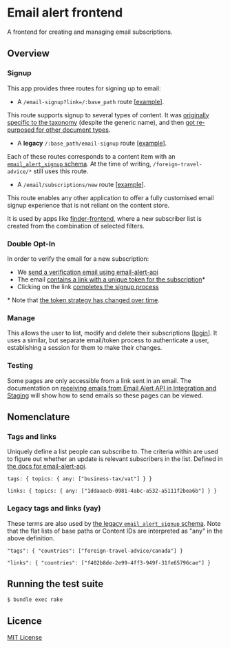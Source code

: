 # Email alert frontend

A frontend for creating and managing email subscriptions.

## Overview

### Signup

This app provides three routes for signing up to email:


- A `/email-signup?link=/:base_path` route [[example](https://www.gov.uk/email-signup/?topic=/money)].

This route supports signup to several types of content. It was [originally specific to the taxonomy](https://github.com/alphagov/email-alert-frontend/pull/33) (despite the generic name), and then [got re-purposed for other document types](https://github.com/alphagov/email-alert-frontend/pull/451).

- A **legacy** `/:base_path/email-signup` route [[example](https://www.gov.uk/foreign-travel-advice/canada/email-signup)].

Each of these routes corresponds to a content item with an [`email_alert_signup` schema](https://github.com/alphagov/govuk-content-schemas/blob/master/formats/email_alert_signup.jsonnet). At the time of writing, `/foreign-travel-advice/*` still uses this route.

- A `/email/subscriptions/new` route [[example](https://www.gov.uk/email/subscriptions/new?topic_id=statistics-with-1-research-and-statistic-5e2982632b)].

This route enables any other application to offer a fully customised email signup experience that is not reliant on the content store.

It is used by apps like [finder-frontend](https://github.com/alphagov/finder-frontend), where a new subscriber list is created from the combination of selected filters.

### Double Opt-In

In order to verify the email for a new subscription:

- We [send a verification email using email-alert-api](https://github.com/alphagov/email-alert-frontend/pull/629)
- The email [contains a link with a unique token for the subscription](https://github.com/alphagov/email-alert-api/pull/1051)\*
- Clicking on the link [completes the signup process](https://github.com/alphagov/email-alert-frontend/pull/615)

\* Note that [the token strategy has changed over time](https://github.com/alphagov/email-alert-api/pull/1083).

### Manage

This allows the user to list, modify and delete their subscriptions [[login](https://www.gov.uk/email/manage/authenticate)]. It uses a similar, but separate email/token process to authenticate a user, establishing a session for them to make their changes.

### Testing 

Some pages are only accessible from a link sent in an email. The documentation on [receiving emails from Email Alert API in Integration and Staging](https://docs.publishing.service.gov.uk/manual/receiving-emails-from-email-alert-api-in-integration-and-staging.html) will show how to send emails so these pages can be viewed.

## Nomenclature

### Tags and links

Uniquely define a list people can subscribe to. The criteria within are used to figure out whether an update is relevant subscribers in the list. Defined in [the docs for email-alert-api](https://docs.publishing.service.gov.uk/apps/email-alert-api/matching-content-to-subscriber-lists.html).

```
tags: { topics: { any: ["business-tax/vat"] } }
```

```
links: { topics: { any: ["1ddaaacb-0981-4abc-a532-a5111f2bea6b"] } }
```

### Legacy tags and links (yay)

These terms are also used by [the legacy `email_alert_signup` schema](https://github.com/alphagov/govuk-content-schemas/blob/master/formats/email_alert_signup.jsonnet). Note that the flat lists of base paths or Content IDs are interpreted as "any" in the above definition.

```
"tags": { "countries": ["foreign-travel-advice/canada"] }
```

```
"links": { "countries": ["f402b8de-2e99-4ff3-949f-31fe65796cae"] }
```

## Running the test suite

```
$ bundle exec rake
```

## Licence

[MIT License](LICENCE)
